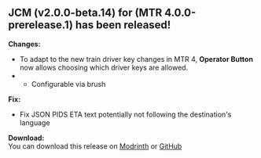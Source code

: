 ## JCM (v2.0.0-beta.14) for (MTR 4.0.0-prerelease.1) has been released!

**Changes:**
- To adapt to the new train driver key changes in MTR 4, **Operator Button** now allows choosing which driver keys are allowed.
- - Configurable via brush

**Fix:**
- Fix JSON PIDS ETA text potentially not following the destination's language

**Download:**  
You can download this release on [Modrinth](https://modrinth.com/mod/jcm) or [GitHub](https://github.com/DistrictOfJoban/Joban-Client-Mod/releases)
